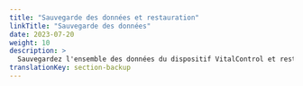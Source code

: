 ```yaml
---
title: "Sauvegarde des données et restauration"
linkTitle: "Sauvegarde des données"
date: 2023-07-20
weight: 10
description: >
  Sauvegardez l'ensemble des données du dispositif VitalControl et restaurez-les sur un autre appareil.
translationKey: section-backup
---
```

